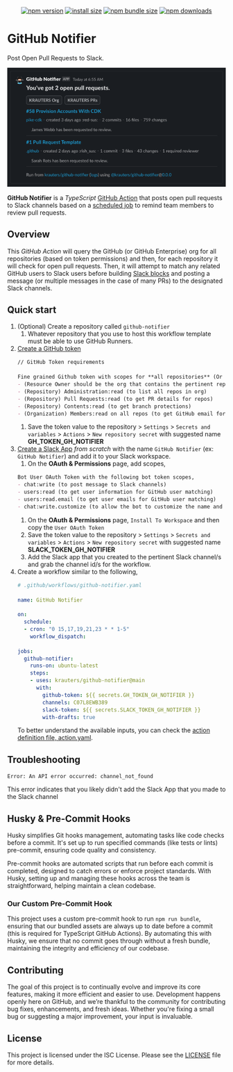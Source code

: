 

<div align="center">

[![npm version](https://img.shields.io/npm/v/@krauters/github-notifier.svg?style=flat-square)](https://www.npmjs.org/package/@krauters/github-notifier)
[![install size](https://img.shields.io/badge/dynamic/json?url=https://packagephobia.com/v2/api.json?p=@krauters/github-notifier&query=$.install.pretty&label=install%20size&style=flat-square)](https://packagephobia.now.sh/result?p=@krauters/github-notifier)
[![npm bundle size](https://img.shields.io/bundlephobia/minzip/@krauters/github-notifier?style=flat-square)](https://bundlephobia.com/package/@krauters/github-notifier@latest)
[![npm downloads](https://img.shields.io/npm/dm/@krauters/github-notifier.svg?style=flat-square)](https://npm-stat.com/charts.html?package=@krauters/github-notifier)

</div>

# GitHub Notifier

Post Open Pull Requests to Slack.

![GitHub Notifier Example](./images/example.png)

**GitHub Notifier** is a _TypeScript_ [GitHub Action](https://docs.github.com/en/actions) that posts open pull requests to Slack channels based on a [scheduled job](https://crontab.guru/) to remind team members to review pull requests.

## Overview

This _GitHub Action_ will query the GitHub (or GitHub Enterprise) org for all repositories (based on token permissions) and then, for each repository it will check for open pull requests. Then, it will attempt to match any related GitHub users to Slack users before building [Slack blocks](https://app.slack.com/block-kit-builder/T025EE5RS#%7B%22blocks%22:%5B%5D%7D) and posting a message (or multiple messages in the case of many PRs) to the designated Slack channels. 

## Quick start

1. (Optional) Create a repository called `github-notifier`
    1. Whatever repository that you use to host this workflow template must be able to use GitHub Runners.
1. [Create a GitHub token](https://github.com/settings/tokens?type=beta)
    ```md
    // GitHub Token requirements

    Fine grained Github token with scopes for **all repositories** (Or a subset of repositories that you want included in the notification),
    - (Resource Owner should be the org that contains the pertinent repositories/pull-requests – Requires an org owner to create it)
    - (Repository) Administration:read (to list all repos in org)
    - (Repository) Pull Requests:read (to get PR details for repos)
    - (Repository) Contents:read (to get branch protections)
    - (Organization) Members:read on all repos (to get GitHub email for Slack user matching)
    ```
    1. Save the token value to the repository > `Settings` > `Secrets and variables` > `Actions` > `New repository secret` with suggested name **GH_TOKEN_GH_NOTIFIER**
1. [Create a Slack App](https://api.slack.com/apps) _from scratch_ with the name `GitHub Notifier` (ex: `GitHub Notifier`) and add it to your Slack workspace.
    1. On the **OAuth & Permissions** page, add scopes,
    ```md
    Bot User OAuth Token with the following bot token scopes,
    - chat:write (to post message to Slack channels)
    - users:read (to get user information for GitHub user matching)
    - users:read.email (to get user emails for GitHub user matching)
    - chat:write.customize (to allow the bot to customize the name and avatar)
    ```
    1. On the **OAuth & Permissions** page, `Install To Workspace` and then copy the `User OAuth Token`
    1. Save the token value to the repository > `Settings` > `Secrets and variables` > `Actions` > `New repository secret` with suggested name **SLACK_TOKEN_GH_NOTIFIER**
    1. Add the Slack app that you created to the pertinent Slack channel/s and grab the channel id/s for the workflow.
1. Create a workflow similar to the following,
    ```yaml
    # .github/workflows/github-notifier.yaml

    name: GitHub Notifier

    on:
      schedule:
      - cron: "0 15,17,19,21,23 * * 1-5"
        workflow_dispatch:

    jobs:
      github-notifier:
        runs-on: ubuntu-latest
        steps:
        - uses: krauters/github-notifier@main
          with:
            github-token: ${{ secrets.GH_TOKEN_GH_NOTIFIER }}
            channels: C07L8EWB389
            slack-token: ${{ secrets.SLACK_TOKEN_GH_NOTIFIER }}
            with-drafts: true
    ```
    To better understand the available inputs, you can check the [action definition file, action.yaml](./action.yaml).

## Troubleshooting

```
Error: An API error occurred: channel_not_found
```

This error indicates that you likely didn't add the Slack App that you made to the Slack channel

## Husky & Pre-Commit Hooks

Husky simplifies Git hooks management, automating tasks like code checks before a commit. It's set up to run specified commands (like tests or lints) pre-commit, ensuring code quality and consistency.

Pre-commit hooks are automated scripts that run before each commit is completed, designed to catch errors or enforce project standards. With Husky, setting up and managing these hooks across the team is straightforward, helping maintain a clean codebase.

### Our Custom Pre-Commit Hook

This project uses a custom pre-commit hook to run `npm run bundle`, ensuring that our bundled assets are always up to date before a commit (this is required for TypeScript GitHub Actions). By automating this with Husky, we ensure that no commit goes through without a fresh bundle, maintaining the integrity and efficiency of our codebase.

## Contributing

The goal of this project is to continually evolve and improve its core features, making it more efficient and easier to use. Development happens openly here on GitHub, and we’re thankful to the community for contributing bug fixes, enhancements, and fresh ideas. Whether you're fixing a small bug or suggesting a major improvement, your input is invaluable.

## License

This project is licensed under the ISC License. Please see the [LICENSE](./LICENSE) file for more details.
